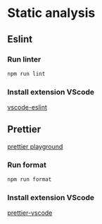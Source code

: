 # Static analysis

## Eslint

### Run linter

```bash
npm run lint
```

### Install extension VScode

[vscode-eslint](https://marketplace.visualstudio.com/items?itemName=dbaeumer.vscode-eslint)

## Prettier

[prettier playground](https://prettier.io/playground/)

### Run format

```bash
npm run format
```

### Install extension VScode

[prettier-vscode](https://marketplace.visualstudio.com/items?itemName=esbenp.prettier-vscode)
